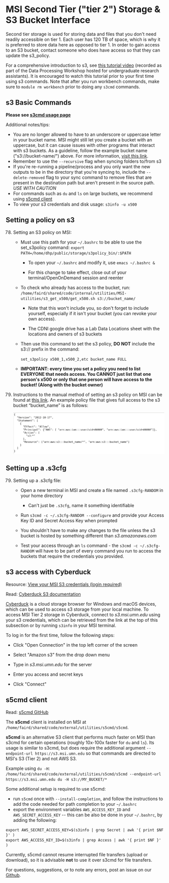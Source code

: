 # MSI Second Tier ("tier 2") Storage & S3 Bucket Interface
Second tier storage is used for storing data and files that you don't need readily accessible on tier 1. Each user has 120 TB of space, which is why it is preferred to store data here as opposed to tier 1. In order to gain access to an S3 bucket, contact someone who does have access so that they can update the s3_policy. 

For a comprehensive introduction to s3, see [this tutorial video](https://drive.google.com/drive/folders/1Oz3i5lbld5VmXGdhWagOMWYOIJmgrJA4) (recorded as part of the Data Processing Workshop hosted for undergraduate research assistants). It is encouraged to watch this tutorial prior to your first time using s3 commands. Note that after you run workbench commands, make sure to `module rm workbench` prior to doing any `s3cmd` commands.


## s3 Basic Commands

**Please see [s3cmd usage page](https://s3tools.org/usage)**

Additional notes/tips:
 - You are no longer allowed to have to an underscore or uppercase letter in your bucket name. MSI might still let you create a bucket with an uppercase, but it can cause issues with other programs that interact with s3 buckets. As a guideline, follow the example bucket name ("s3://bucket-name/") above. For more information, [visit this link](https://docs.aws.amazon.com/AmazonS3/latest/userguide/bucketnamingrules.html).
 - Remember to use the `--recursive` flag when syncing folders to/from s3
 - If you're re-running a pipeline/process and you only want the new outputs to be in the directory that you're syncing to, include the `--delete-removed` flag to your sync command to remove files that are present in the destination path but aren't present in the source path. *USE WITH CAUTION*
 - For commands such as `du` and `ls` on large buckets, we recommend using [s5cmd client](#s5cmd-client)
 - To view your s3 credentials and disk usage: `s3info -u x500`

## Setting a policy on s3   

78. Setting an S3 policy on MSI:

    - Must use this path for your `~/.bashrc` to be able to use the set_s3policy command: `export PATH=/home/dhp/public/storage/s3policy_bin/:$PATH`

        - To open your `~/.bashrc` and modify it, use `emacs ~/.bashrc &`

        - For this change to take effect, close out of your terminal/OpenOnDemand session and reenter 

    - To check who already has access to the bucket, run: `/home/faird/shared/code/internal/utilities/MSI-utilities/s3_get_x500/get_x500.sh s3://bucket_name/`

        - Note that this won't include you, so don't forget to include yourself, especially if it isn't your bucket (you can revoke your own access).

        - The CDNI google drive has a Lab Data Locations sheet with the locations and owners of s3 buckets

    - Then use this command to set the s3 policy, **DO NOT** include the s3:// prefix in the command: 

        `set_s3policy x500_1,x500_2,etc bucket_name FULL` 

    - **IMPORTANT: every time you set a policy you need to list EVERYONE that needs access. You CANNOT just list that one person's x500 or only that one person will have access to the bucket! (Along with the bucket owner)**

20. Instructions to the manual method of setting an s3 policy on MSI can be found at [this link](https://www.msi.umn.edu/support/faq/how-do-i-use-s3-buckets-share-data-tier-2-storage-other-users). An example policy file that gives full access to the s3 bucket  “bucket_name” is as follows:

    ![Example s3 policy](img/s3-policy.png)


## Setting up a .s3cfg

79. Setting up a .s3cfg file: 

    - Open a new terminal in MSI and create a file named `.s3cfg-RANDOM` in your home directory

        * Can't just be `.s3cfg`, name it something identifiable 

    - Run `s3cmd -c ~/.s3cfg-RANDOM --configure` and provide your Access Key ID and Secret Access Key when prompted

    - You shouldn't have to make any changes to the file unless the s3 bucket is hosted by something different than *s3.amazonaws.com*  

    - Test your access through an `ls` command - the `s3cmd -c ~/.s3cfg-RANDOM` will have to be part of every command you run to access the buckets that require the credentials you provided.

## s3 access with Cyberduck 
Resource: [View your MSI S3 credentials (login required)](https://www.msi.umn.edu/content/s3-credentials) 

Read: [Cyberduck S3 documentation](https://docs.cyberduck.io/protocols/s3/)

[Cyberduck](https://cyberduck.io/) is a cloud storage browser for Windows and macOS devices, which can be used to access s3 storage from your local machine. To access MSI Tier 2 storage in Cyberduck, connect to *s3.msi.umn.edu* using your s3 credentials, which can be retrieved from the link at the top of this subsection or by running `s3info` in your MSI terminal. 

To log in for the first time, follow the following steps:

- Click "Open Connection" in the top left corner of the screen

- Select "Amazon s3" from the drop down menu

- Type in *s3.msi.umn.edu* for the server 

- Enter you access and secret keys 

- Click "Connect"

## s5cmd client

Read: [s5cmd GitHub](https://github.com/peak/s5cmd)

The **s5cmd** client is installed on MSI at `/home/faird/shared/code/external/utilities/s5cmd/s5cmd`.

**s5cmd** is an alternative S3 client that performs much faster on MSI than s3cmd for certain operations (roughly 10x-100x faster for `du` and `ls`). Its usage is similar to s3cmd, but does require the additional argument  `--endpoint-url https://s3.msi.umn.edu` so that commands are directed to MSI's S3 (Tier 2) and not AWS S3.

Example using `du -H`: `/home/faird/shared/code/external/utilities/s5cmd/s5cmd --endpoint-url https://s3.msi.umn.edu du -H s3://MY_BUCKET/*`

Some additional setup is required to use s5cmd:

- run `s5cmd` once with `--install-completion`, and follow the instructions to add the code needed for path completion to your `~/.bashrc`
- export the environment variables `AWS_ACCESS_KEY_ID` and `AWS_SECRET_ACCESS_KEY` -- this can be also be done in your `~/.bashrc`, by adding the following:
```
export AWS_SECRET_ACCESS_KEY=$(s3info | grep Secret | awk '{ print $NF }' )
export AWS_ACCESS_KEY_ID=$(s3info | grep Access | awk '{ print $NF }' )
```

Currently, s5cmd cannot resume interrupted file transfers (upload or download), so it is advisable **not** to use it over s3cmd for file transfers.


For questions, suggestions, or to note any errors, post an issue on our [Github](https://github.com/DCAN-Labs/cdni-brain/issues).
